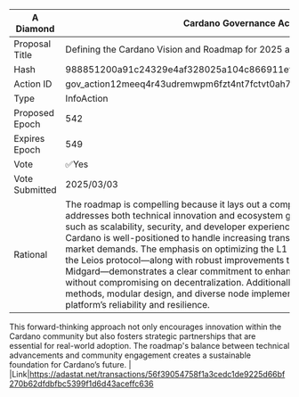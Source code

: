 | A Diamond      | Cardano Governance Actions                                                                                                              |
| -------------- | --------------------------------------------------------------------------------------------------------------------------------------- |
| Proposal Title | Defining the Cardano Vision and Roadmap for 2025 and beyond                                                                                                   |
| Hash           | 988851200a91c24329e4af328025a104c866911efff39f44050363ef42075835                                                                      |
| Action ID      | gov_action12meeq4r43udremwpm6fzt4nt7fctvt0ah7798x036m2r4nhlccmqqhmr9wx                                                                  |
| Type           | InfoAction                                                                                                                        |
| Proposed Epoch | 542                                                                                                                              |
| Expires Epoch  | 549                                                                                                                              |
| Vote           | ✅Yes                                                                                                                                   |
| Vote Submitted | 2025/03/03                                                                                                                              |
| Rational       | The roadmap is compelling because it lays out a comprehensive strategy that addresses both technical innovation and ecosystem growth. By focusing on key areas such as scalability, security, and developer experience, the roadmap ensures that Cardano is well-positioned to handle increasing transaction volumes and evolving market demands. The emphasis on optimizing the L1 engine through innovations like the Leios protocol—along with robust improvements to L2 solutions such as Hydra and Midgard—demonstrates a clear commitment to enhancing network performance without compromising on decentralization. Additionally, the plan’s focus on formal methods, modular design, and diverse node implementations significantly boosts the platform’s reliability and resilience.

This forward-thinking approach not only encourages innovation within the Cardano community but also fosters strategic partnerships that are essential for real-world adoption. The roadmap's balance between technical advancements and community engagement creates a sustainable foundation for Cardano’s future. |
|Link|https://adastat.net/transactions/56f39054758f1a3cedc1de9225d66bf270b62dfdbfbc5399f1d6d43aceffc636